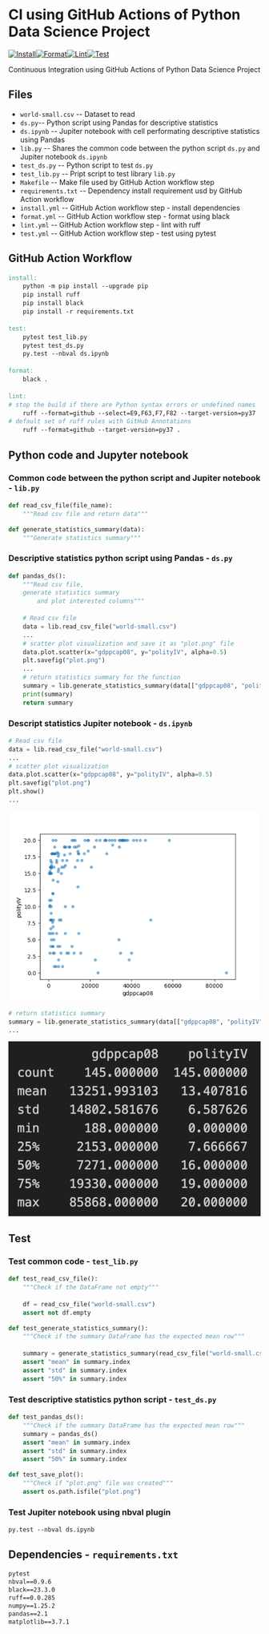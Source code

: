 # CI using GitHub Actions of Python Data Science Project
[![Install](https://github.com/minlingz/CIDS/actions/workflows/install.yml/badge.svg)](https://github.com/minlingz/CIDS/actions/workflows/install.yml)[![Format](https://github.com/minlingz/CIDS/actions/workflows/format.yml/badge.svg)](https://github.com/minlingz/CIDS/actions/workflows/format.yml)[![Lint](https://github.com/minlingz/CIDS/actions/workflows/lint.yml/badge.svg)](https://github.com/minlingz/CIDS/actions/workflows/lint.yml)[![Test](https://github.com/minlingz/CIDS/actions/workflows/test.yml/badge.svg)](https://github.com/minlingz/CIDS/actions/workflows/test.yml)

Continuous Integration using GitHub Actions of Python Data Science Project

## Files

* `world-small.csv` -- Dataset to read
* `ds.py`-- Python script using Pandas for descriptive statistics
* `ds.ipynb` -- Jupiter notebook with cell performating descriptive statistics using Pandas
* `lib.py` -- Shares the common code between the python script `ds.py` and Jupiter notebook `ds.ipynb`
* `test_ds.py` -- Python script to test `ds.py`
* `test_lib.py` -- Pript script to test library `lib.py`
* `Makefile` -- Make file used by GitHub Action workflow step
* `requirements.txt` -- Dependency install requirement usd by GitHub Action workflow
* `install.yml` -- GitHub Action workflow step - install dependencies
* `format.yml` -- GitHub Action workflow step - format using black
* `lint.yml` -- GitHub Action workflow step - lint with ruff
* `test.yml` -- GitHub Action workflow step - test using pytest

## GitHub Action Workflow

```Makefile
install:
	python -m pip install --upgrade pip
	pip install ruff
	pip install black
	pip install -r requirements.txt

test:
	pytest test_lib.py
	pytest test_ds.py
	py.test --nbval ds.ipynb
	
format:	
	black .

lint:
# stop the build if there are Python syntax errors or undefined names
	ruff --format=github --select=E9,F63,F7,F82 --target-version=py37 .
# default set of ruff rules with GitHub Annotations
	ruff --format=github --target-version=py37 .
```

## Python code and Jupyter notebook

### Common code between the python script and Jupiter notebook - `lib.py`
```python
def read_csv_file(file_name):
    """Read csv file and return data"""
```
```python
def generate_statistics_summary(data):
    """Generate statistics summary"""
```

### Descriptive statistics python script using Pandas - `ds.py`
```python
def pandas_ds():
    """Read csv file,
    generate statistics summary
        and plot interested columns"""

    # Read csv file
    data = lib.read_csv_file("world-small.csv")
    ...
    # scatter plot visualization and save it as "plot.png" file
    data.plot.scatter(x="gdppcap08", y="polityIV", alpha=0.5)
    plt.savefig("plot.png")
    ...
    # return statistics summary for the function
    summary = lib.generate_statistics_summary(data[["gdppcap08", "polityIV"]])
    print(summary)
    return summary
```

### Descript statistics Jupiter notebook - `ds.ipynb`
```python
# Read csv file
data = lib.read_csv_file("world-small.csv")
...
# scatter plot visualization
data.plot.scatter(x="gdppcap08", y="polityIV", alpha=0.5)
plt.savefig("plot.png")
plt.show()
...
```
![Alt text](plot.png)

```python
# return statistics summary
summary = lib.generate_statistics_summary(data[["gdppcap08", "polityIV"]])
...
```
![Alt text](ds.png)
## Test

### Test common code - `test_lib.py`
```python
def test_read_csv_file():
    """Check if the DataFrame not empty"""

    df = read_csv_file("world-small.csv")
    assert not df.empty
```
```python
def test_generate_statistics_summary():
    """Check if the summary DataFrame has the expected mean row"""

    summary = generate_statistics_summary(read_csv_file("world-small.csv"))
    assert "mean" in summary.index
    assert "std" in summary.index
    assert "50%" in summary.index
```

### Test descriptive statistics python script - `test_ds.py`
```python
def test_pandas_ds():
    """Check if the summary DataFrame has the expected mean row"""
    summary = pandas_ds()
    assert "mean" in summary.index
    assert "std" in summary.index
    assert "50%" in summary.index
```
```python
def test_save_plot():
    """Check if "plot.png" file was created"""
    assert os.path.isfile("plot.png")
```

### Test Jupiter notebook using nbval plugin
```
py.test --nbval ds.ipynb
```

## Dependencies - `requirements.txt`
```
pytest
nbval==0.9.6
black==23.3.0
ruff==0.0.285
numpy==1.25.2
pandas==2.1
matplotlib==3.7.1
```